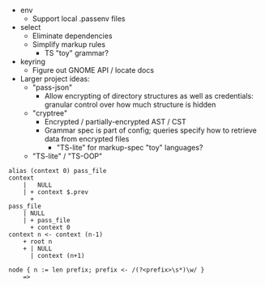 * env
    * Support local .passenv files
* select
    * Eliminate dependencies
    * Simplify markup rules
        * TS "toy" grammar?
* keyring
    * Figure out GNOME API / locate docs
* Larger project ideas:
    * "pass-json"
        * Allow encrypting of directory structures as well as credentials: granular control over how much structure is hidden
    * "cryptree"
        * Encrypted / partially-encrypted AST / CST
        * Grammar spec is part of config; queries specify how to retrieve data from encrypted files
            * "TS-lite" for markup-spec "toy" languages?
    * "TS-lite" / "TS-OOP"

```
alias (context 0) pass_file
context
    |   NULL
    | + context $.prev
      +
pass_file
    | NULL
    | + pass_file
      + context 0
context n <- context (n-1)
    + root n
    + | NULL
      | context (n+1)

node { n := len prefix; prefix <- /(?<prefix>\s*)\w/ }
    =>


```
